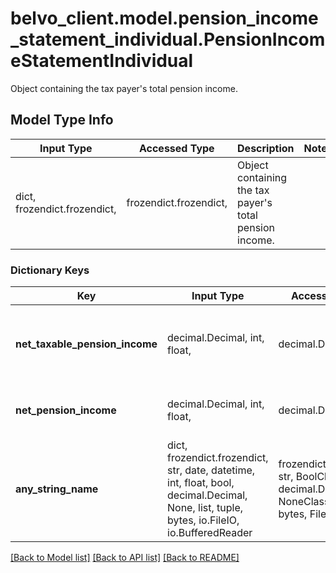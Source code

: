 # belvo_client.model.pension_income_statement_individual.PensionIncomeStatementIndividual

Object containing the tax payer's total pension income.

## Model Type Info
Input Type | Accessed Type | Description | Notes
------------ | ------------- | ------------- | -------------
dict, frozendict.frozendict,  | frozendict.frozendict,  | Object containing the tax payer&#x27;s total pension income. | 

### Dictionary Keys
Key | Input Type | Accessed Type | Description | Notes
------------ | ------------- | ------------- | ------------- | -------------
**net_taxable_pension_income** | decimal.Decimal, int, float,  | decimal.Decimal,  | The total taxable pension income of the taxpayer. | value must be a 32 bit float
**net_pension_income** | decimal.Decimal, int, float,  | decimal.Decimal,  | The total net pension of the taxpayer. | value must be a 32 bit float
**any_string_name** | dict, frozendict.frozendict, str, date, datetime, int, float, bool, decimal.Decimal, None, list, tuple, bytes, io.FileIO, io.BufferedReader | frozendict.frozendict, str, BoolClass, decimal.Decimal, NoneClass, tuple, bytes, FileIO | any string name can be used but the value must be the correct type | [optional]

[[Back to Model list]](../../README.md#documentation-for-models) [[Back to API list]](../../README.md#documentation-for-api-endpoints) [[Back to README]](../../README.md)

